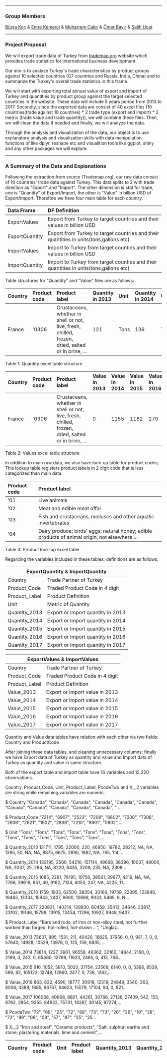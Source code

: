 ﻿***
### Group Members
[Büşra Koç](https://mef-bda503.github.io/pj18-busraakoc/) 	&	 [Emre Kemerci](https://mef-bda503.github.io/pj18-EmreKemerci/)		&	 [Muharrem Çakır](https://mef-bda503.github.io/pj18-muharremcakir81/)	&	[Ömer Bayır](https://mef-bda503.github.io/pj18-omerbayir/) 	&	[Salih Uçar](https://mef-bda503.github.io/pj18-ucarsal/)

***
### Project Proposal
We will export trade data of Turkey from [trademap.org](https://www.trademap.org/) website which provides trade statistics for international business development.


Our aim is to analyze Turkey's trade characteristics by product groups against 10 selected countries (G7 countries and Russia, India, China) and to summarize the Turkey's overall trade statistics in this frame.


We will start with exporting total annual value of export and import of Turkey and quantities by product group against the target selected countries in the website. These data will include 5 years period from 2013 to 2017.
Secondly, since the exported data are consist of 40 excel files (10 countries(trade against 10 countries) * 2 trade type (export and import) * 2 metric (trade value and trade quantity)), we will combine these files.
Then, we will clean the data if needed and finally, we will analyze the data.


Through the analysis and visualization of the data, our object is to use explanatory analysis and visualization skills with data manipulation functions of like dplyr, reshape etc and visualition tools like ggplot, shiny and any other packages we will explore.

***
### A Summary of the Data and Explanations       
Following the extraction from source (Trademap.org), our raw data consist of 10 countries' trade data against Turkey. This data splits to 2 with trade direction as "Export" and "Import". The other dimension is stat for trade, one is "Quantity" of Export/Import, the other is "Value" in billion USD of Export/Import. Therefore we have four main table for each country.


<table>
<thead>
<tr class="header">
<th align="left">Data Frame</th>
<th align="left">DF Definition</th>
</tr>
</thead>

<tbody>
<tr class="odd">
<td align="left">ExportValues</td>
<td align="left">Export from Turkey to target countries and their values in billion USD</td>
</tr>
<tr class="odd">
<td align="left">ExportQuantity</td>
<td align="left">Export from Turkey to target countries and their quantities in units(tons,gallons etc)</td>
</tr>
<tr class="odd">
<td align="left">ImportValues</td>
<td align="left">Import to Turkey from target counties and their values in billion USD</td>
</tr>
<tr class="odd">
<td align="left">ImportQuantity</td>
<td align="left">Import to Turkey from target counties and their quantities in units(tons,gallons etc)</td>
</tr>
  
</tbody>
</table> 


Table structures for "Quantity" and "Value" files are as follows:


<table>
<thead>
<tr class="header">
<th align="left">Country</th>
<th align="left">Product code</th>
<th align="left">Product label</th>
<th align="left">Quantity in 2013</th>
<th align="left">Unit</th>
<th align="left">Quantity in 2014</th>
<th align="left">Unit</th>
<th align="left">Quantity in 2015</th>
<th align="left">Unit</th>
<th align="left">Quantity in 2016</th>
<th align="left">Unit</th>
<th align="left">Quantity in 2017</th>
<th align="left">Unit</th>
</tr>
</thead>

<tbody>
<tr class="odd">
<td align="left">France</td>
<td align="left">'0306</td>
<td align="left">Crustaceans, whether in shell or not, live, fresh, chilled, frozen, dried, salted or in brine, ...</td>
<td align="left">121</td>
<td align="left">Tons</td>
<td align="left">139</td>
<td align="left">Tons</td>
<td align="left">22</td>
<td align="left">Tons</td>
<td align="left">24</td>
<td align="left">Tons</td>

</tr>
</tbody>
</table>
			 	 		 	 
Table 1: Quantity excel table structure

<table>
<thead>
<tr class="header">
<th align="left">Country</th>
<th align="left">Product code</th>
<th align="left">Product label</th>
<th align="left">Value in 2013</th>
<th align="left">Value in 2014</th>
<th align="left">Value in 2015</th>
<th align="left">Value in 2016</th>
<th align="left">Value in 2017</th>
</tr>
</thead>

<tbody>
<tr class="odd">
<td align="left">France</td>
<td align="left">'0306</td>
<td align="left">Crustaceans, whether in shell or not, live, fresh, chilled, frozen, dried, salted or in brine, ...</td>
<td align="left">0</td>
<td align="left">1155</td>
<td align="left">1182</td>
<td align="left">270</td>
<td align="left">0</td>
</tr>
</tbody>
</table>

Table 2: Values excel table structure

In addition to main raw data, we also have look-up table for product codes; This lookup table registers product labels in 2 digit code that is less categorized than main data.

<table>
<thead>
<tr class="header">
<th align="left">Product code</th>
<th align="left">Product label</th>
</tr>
</thead>

<tbody>
<tr class="odd">
<td align="left">'01</td>
<td align="left">Live animals</td>
</tr>
<tr class="odd">
<td align="left">'02</td>
<td align="left">Meat and edible meat offal</td>
</tr>
<tr class="odd">
<td align="left">'03</td>
<td align="left">Fish and crustaceans, molluscs and other aquatic invertebrates</td>
</tr>
<tr class="odd">
<td align="left">'04</td>
<td align="left">Dairy produce; birds' eggs; natural honey; edible products of animal origin, not elsewhere ...</td>
</tr>
  
</tbody>
</table>

Table 3: Product look-up excel table


Regarding the variables included in these tables; definitions are as follows:  

<table>
<thead>
<tr class="header">
<th align="center" colspan="2">ExportQuantity & ImportQuantity</th>
</tr>
</thead>
<tbody>
<tr class="odd">
<td align="left">Country</td>
<td align="left">Trade Partner of Turkey</td>
</tr>
<tr class="odd">
<td align="left">Product_Code</td>
<td align="left">Traded Product Code in 4 digit</td>
</tr>
<tr class="odd">
<td align="left">Product_Label</td>
<td align="left">Product Definition</td>
</tr>  
<tr class="odd">
<td align="left">Unit</td>
<td align="left">Metric of Quantity</td>
</tr>
<tr class="odd">
<td align="left">Quantity_2013</td>
<td align="left">Export or Import quantity in 2013</td>
</tr>
<tr class="odd">
<td align="left">Quantity_2014</td>
<td align="left">Export or Import quantity in 2014</td>
</tr>
<tr class="odd">
<td align="left">Quantity_2015</td>
<td align="left">Export or Import quantity in 2015</td>
</tr>
<tr class="odd">
<td align="left">Quantity_2016</td>
<td align="left">Export or Import quantity in 2016</td>
</tr>
<tr class="odd">
<td align="left">Quantity_2017</td>
<td align="left">Export or Import quantity in 2017</td>
</tr>  
</tbody>
</table>


<table>
<thead>
<tr class="header">
<th align="center" colspan="2">ExportValues & ImportValues</th>
</tr>
</thead>
<tbody>
<tr class="odd">
<td align="left">Country</td>
<td align="left">Trade Partner of Turkey</td>
</tr>
<tr class="odd">
<td align="left">Product_Code</td>
<td align="left">Traded Product Code in 4 digit</td>
</tr>
<tr class="odd">
<td align="left">Product_Label</td>
<td align="left">Product Definition</td>
</tr>  
<tr class="odd">
<td align="left">Value_2013</td>
<td align="left">Export or Import value in 2013</td>
</tr>
<tr class="odd">
<td align="left">Value_2014</td>
<td align="left">Export or Import value in 2014</td>
</tr>
<tr class="odd">
<td align="left">Value_2015</td>
<td align="left">Export or Import value in 2015</td>
</tr>
<tr class="odd">
<td align="left">Value_2016</td>
<td align="left">Export or Import value in 2016</td>
</tr>
<tr class="odd">
<td align="left">Value_2017</td>
<td align="left">Export or Import value in 2017</td>
</tr>
</tbody>
</table>


Quantity and Value data tables have relation with each other via two fields: Country and ProductCode


After joining these data tables, and cleaning unnecessary columns; finally we have Export data of Turkey as quantity and value and Import data of Turkey as quantity and value in same structure. 


<table>
<thead>
<tr class="header">
<th align="left">Country</th>
<th align="left">Product code</th>
<th align="left">Unit</th>
<th align="left">Product label</th>
<th align="left">Quantity_2013</th>
<th align="left">Quantity_2014</th>
<th align="left">Quantity_2015</th>
<th align="left">Quantity_2016</th>
<th align="left">Quantity_2017</th>
<th align="left">Product_Label</th>
<th align="left">Value_2013</th>
<th align="left">Value_2014</th>
<th align="left">Value_2015</th>
<th align="left">Value_2016</th>
<th align="left">Value_2017</th>
<th align="left">PcodeTwo</th>
<th align="left">X__2</th>
</tr>
</thead>

Both of the export table and import table have 16 variables and 12,220 observations.


Country, Product_Code, Unit, Product_Label, PcodeTwo and X__2 variables are string while remaining variables are numeric.



$ Country       <chr> "Canada", "Canada", "Canada", "Canada", "Canada", "Canada", "Canada", "Canada", "Canada", "Canada", "Canada", "...

$ Product_Code  <chr> "7214", "6907", "2523", "7208", "6802", "7306", "7308", "2606", "2621", "1902", "2836", "7210", "8901", "0802",...

$ Unit          <chr> "Tons", "Tons", "Tons", "Tons", "Tons", "Tons", "Tons", "Tons", "Tons", "Tons", "Tons", "Tons", "Tons", "Tons",...

$ Quantity_2013 <dbl> 131711, 1795, 22000, 220, 46950, 19782, 28212, NA, NA, 1265, 50, NA, NA, 8875, 6675, 2890, 1882, NA, 765, 114, ...

$ Quantity_2014 <dbl> 133195, 2560, 54210, 157114, 49668, 38396, 10037, 48000, NA, 3037, 25, 284, NA, 8220, 6435, 3209, 235, NA, 2308...

$ Quantity_2015 <dbl> 1085, 2291, 78195, 10756, 38561, 29677, 4219, NA, NA, 7766, 39619, 851, 40, 9162, 7124, 4050, 247, NA, 4225, 11...

$ Quantity_2016 <dbl> 1759, 1935, 62500, 38354, 33166, 19759, 22395, 122846, 19463, 13334, 15943, 2407, 9600, 10686, 9033, 5465, 8, N...

$ Quantity_2017 <dbl> 220831, 140214, 129930, 80459, 35413, 34646, 23817, 23102, 19146, 15788, 13915, 12434, 11296, 10927, 9948, 9437...

$ Product_Label <chr> "Bars and rods, of iron or non-alloy steel, not further worked than forged, hot-rolled, hot-drawn ...", "Unglaz...

$ Value_2013    <dbl> 73607, 895, 1531, 211, 40420, 16625, 37956, 0, 0, 931, 7, 0, 0, 57640, 14928, 10529, 13976, 0, 125, 159, 6935, ...

$ Value_2014    <dbl> 73814, 1227, 3961, 96558, 46362, 32160, 14844, 2160, 0, 2169, 3, 243, 0, 65460, 12769, 11623, 2485, 0, 413, 768...

$ Value_2015    <dbl> 616, 1052, 5810, 5033, 37154, 23569, 6140, 0, 0, 5396, 8539, 586, 62, 105122, 12748, 12960, 2477, 0, 738, 1262,...

$ Value_2016    <dbl> 863, 832, 4590, 18777, 30918, 12319, 24849, 3540, 363, 8008, 3389, 1685, 66747, 94623, 15079, 17104, 94, 0, 621...

$ Value_2017    <dbl> 106068, 40668, 8801, 44261, 30766, 27136, 27439, 542, 153, 8762, 2854, 9255, 84922, 75731, 14287, 30145, 87274,...

$ PcodeTwo      <chr> "72", "69", "25", "72", "68", "73", "73", "26", "26", "19", "28", "72", "89", "08", "08", "57", "87", "25", "25...

$ X__2          <chr> "Iron and steel", "Ceramic products", "Salt; sulphur; earths and stone; plastering materials, lime and cement",...
 
 
